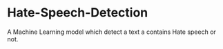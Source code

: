 # Hate-Speech-Detection
A Machine Learning model which detect a text a contains Hate speech or not.
